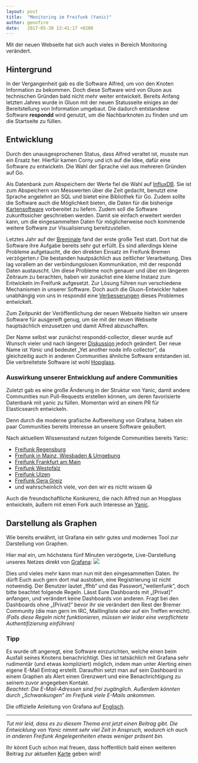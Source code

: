 ```yaml
---
layout: post
title:  "Monitoring im Freifunk (Yanic)"
author: genofire
date:   2017-05-30 13:41:17 +0200
---
```

Mit der neuen Webseite hat sich auch vieles in Bereich Monitoring verändert.


## Hintergrund
In der Vergangenheit gab es die Software Alfred, um von den Knoten Information zu bekommen.
Doch diese Software wird von Gluon aus technischen Gründen bald nicht mehr weiter entwickelt.
Bereits Anfang letzten Jahres wurde in Gluon mit der neuen Statusseite einiges an der Bereitstellung von Information umgebaut.
Die dadurch entstandene Software **respondd** wird genutzt, um die Nachbarknoten zu finden und um die Startseite zu füllen.


## Entwicklung
Durch den unausgesprochenen Status, dass Alfred veraltet ist, musste nun ein Ersatz her.
Hierfür kamen Corny und ich auf die Idee, dafür eine Software zu entwickeln.
Die Wahl der Sprache viel aus mehreren Gründen auf Go.

Als Datenbank zum Abspeichern der Werte fiel die Wahl auf [InfluxDB](https://docs.influxdata.com/influxdb/latest/).
Sie ist zum Abspeichern von Messwerten über die Zeit gedacht, benutzt eine Sprache angelehnt an SQL und bietet eine Bibliothek für Go.
Zudem sollte die Software auch die Möglichkeit bieten, die Daten für die bisherige [Kartensoftware](https://github.com/ffnord/meshviewer) vorbereitet zu liefern.
Zudem soll die Software zukunftssicher geschrieben werden.
Damit sie einfach erweitert werden kann, um die eingesammelten Daten für möglicherweise noch kommende weitere Software zur Visualisierung bereitzustellen.

Letztes Jahr auf der [Breminale](/blog/2016/08/09/breminale-rückblick.html) fand der erste große Test statt.
Dort hat die Software ihre Aufgabe bereits sehr gut erfüllt.
Es sind allerdings kleine Probleme aufgetaucht, die den direkten Einsatz im Freifunk Bremen verzögerten.r
Die bestanden hautpsächlich aus zeitlicher Verarbeitung.
Dies lag vorallem an der verbindungslosen Kommunikation, mit der respondd Daten austauscht.
Um diese Probleme noch genauer und über ein längeren Zeitraum zu berachten, haben wir zunächst eine kleine Instanz zum Entwickeln im Freifunk aufgesetzt.
Zur Lösung führen nun verschiedene Mechanismen in unserer Software.
Doch auch die Gluon-Entwickler haben unabhängig von uns in respondd eine [Verbesserungen](https://github.com/freifunk-gluon/packages/pull/140) dieses Problemes entwickelt.

Zum Zeitpunkt der Veröffentlichung der neuen Webseite hielten wir unsere Software für ausgereift genug, um sie mit der neuen Webseite hauptsächlich einzusetzen und damit Alfred abzuschaffen.


Der Name selbst war zunächst respondd-collector, dieser wurde auf Wunsch vieler und nach längerer [Diskussion](https://github.com/FreifunkBremen/yanic/issues/24) jedoch geändert.
Der neue Name ist *Yanic* und bedeutet „Yet another node info collector“, da gleichzeitig auch in anderen Communities ähnliche Software entstanden ist.
Die verbreitetste Software ist wohl [Hopglass](https://github.com/hopglass).


### Auswirkung unserer Entwicklung auf andere Communities
Zuletzt gab es eine große Änderung in der Struktur von Yanic,
damit andere Communities nun Pull-Requests erstellen können,
um deren favorisierte Datenbank mit yanic zu füllen.
Momentan wird an einem PR für Elasticsearch entwickeln.

Denn durch die moderne grafische Aufbereitung von Grafana,
haben ein paar Communities bereits Interesse an unsere Software geäußert.

Nach aktuellem Wissensstand nutzen folgende Communities bereits Yanic:
- [Freifunk Regensburg](https://regensburg.freifunk.net/meshviewer/)
- [Freifunk in Mainz, Wiesbaden & Umgebung](https://blog.freifunk-mainz.de/tag/karte/)
- [Freifunk Frankfurt am Main](https://ffm.freifunk.net/2017/05/10/wartungsarbeiten-beendet/)
- [Freifunk Westpfalz](https://stats.freifunk-westpfalz.de/)
- [Freifunk Ulzen](https://www.freifunk-uelzen.de/2017/05/06/kartenserver/)
- [Freifunk Gera Greiz](https://www.freifunk-gera-greiz.de/grafana/dashboard/db/knoten-statistik)
- und wahrscheinlich viele, von den wir es nicht wissen 😃

Auch die freundschaftliche Konkurenz, die nach Alfred nun an Hopglass entwickeln,
äußern mit einen Fork auch Interesse an [Yanic](https://github.com/hopglass/yanic).

## Darstellung als Graphen
Wie bereits erwähnt, ist Grafana ein sehr gutes und modernes Tool zur Darstellung von Graphen.

Hier mal ein, um höchstens fünf Minuten verzögerte, Live-Darstellung unseres Netzes direkt von [Grafana](https://grafana.bremen.freifunk.net/):
<img src="https://grafana.bremen.freifunk.net/render/dashboard-solo/db/globals?panelId=2&orgId=1&from=now-23h&to=now&width=1000&height=500&theme=light"/>

Dies und vieles mehr kann man nun mit den eingesammelten Daten. Ihr dürft Euch auch gern dort mal austoben, eine Registrierung ist nicht notwendig. Der Benutzer lautet „ffhb“ und das Passwort„“wellenfunk“, doch bitte beachtet folgende Regeln.
Lässt Eure Dashboards mit „[Privat]“ anfangen, und verändert keine Dashboards von anderen. Fragt bei den Dashboards ohne „[Privat]“ bevor ihr sie verändert den Rest der Bremer Community (die man gern im IRC, Maillingliste oder auf ein Treffen erreicht).<br/>
*(Falls diese Regeln nicht funktionieren, müssen wir leider eine verpflichtete Authentifizierung einführen)*

### Tipp
Es wurde oft angeregt, eine Software einzurichten, welche einen beim Ausfall seines Knotens benachrichtigt.
Dies ist tatsächlich mit Grafana sehr rudimentär (und etwas kompliziert) möglich,
indem man unter Alerting einen eigene E-Mail Eintrag erstellt.
Daraufhin setzt man auf sein Dashboard in einem Graphen als Alert einen Grenzwert und eine Benachrichtigung zu seinem zuvor angegeben Kontakt.<br/>
*Beachtet: Die E-Mail-Adressen sind frei zugänglich. Außerdem könnten durch „Schwankungen“ im Freifunk viele E-Mails ankommen.*

Die offizielle Anleitung von Grafana auf [Englisch](http://docs.grafana.org/alerting/rules/).

---
*Tut mir leid, dass es zu diesem Thema erst jetzt einen Beitrag gibt.
Die Entwicklung von Yanic nimmt sehr viel Zeit in Anspruch, wodurch ich auch in anderen Freifunk Angelegenheiten etwas weniger präsent bin.*

Ihr könnt Euch schon mal freuen, dass hoffentlich bald einen weiteren Beitrag zur aktuellen [Karte](https://map.bremen.freifunk.net) geben wird!

